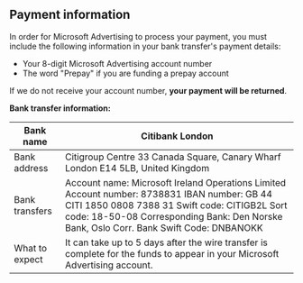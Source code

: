 ## Payment information

In order for Microsoft Advertising to process your payment, you must include the following information in your bank transfer's payment details:
- Your 8-digit Microsoft Advertising account number
- The word "Prepay" if you are funding a prepay account

If we do not receive your account number, **your payment will be returned**.

**Bank transfer information:**

|Bank name|Citibank London|
|---|---|
|Bank address|Citigroup Centre           33 Canada Square, Canary Wharf           London E14 5LB, United Kingdom|
|Bank transfers|Account name: Microsoft Ireland Operations Limited           Account number: 8738831           IBAN number: GB 44 CITI 1850 0808 7388 31           Swift code: CITIGB2L           Sort code: 18-50-08           Corresponding Bank: Den Norske Bank, Oslo           Corr. Bank Swift Code: DNBANOKK|
|What to expect|It can take up to 5 days after the wire transfer is complete for the funds to appear in your Microsoft Advertising account.|


